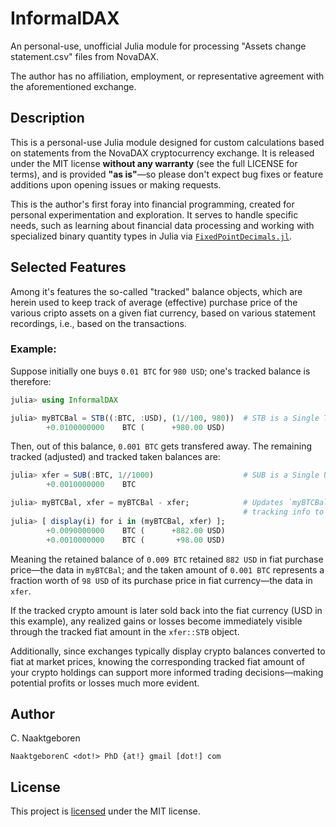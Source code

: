 # InformalDAX

An personal-use, unofficial Julia module for processing "Assets change statement.csv" files from
NovaDAX.

The author has no affiliation, employment, or representative agreement with the aforementioned
exchange.

## Description

This is a personal-use Julia module designed for custom calculations based on statements from
the NovaDAX cryptocurrency exchange. It is released under the MIT license **without any
warranty** (see the full LICENSE for terms), and is provided **"as is"**—so please don't expect
bug fixes or feature additions upon opening issues or making requests.

This is the author's first foray into financial programming, created for personal
experimentation and exploration. It serves to handle specific needs, such as learning about
financial data processing and working with specialized binary quantity types in Julia via
[`FixedPointDecimals.jl`](https://github.com/JuliaMath/FixedPointDecimals.jl).

## Selected Features

Among it's features the so-called "tracked" balance objects, which are herein used to keep track
of average (effective) purchase price of the various cripto assets on a given fiat currency,
based on various statement recordings, i.e., based on the transactions.

### Example:

Suppose initially one buys `0.01 BTC` for `980 USD`; one's tracked balance is therefore:

```julia
julia> using InformalDAX

julia> myBTCBal = STB((:BTC, :USD), (1//100, 980))  # STB is a Single Tracked Balance object
        +0.0100000000    BTC (      +980.00 USD)
```

Then, out of this balance, `0.001 BTC` gets transfered away. The remaining tracked (adjusted)
and tracked taken balances are:

```julia
julia> xfer = SUB(:BTC, 1//1000)                    # SUB is a Single Untracked Balance object
        +0.0010000000    BTC

julia> myBTCBal, xfer = myBTCBal - xfer;            # Updates `myBTCBal` and adds
                                                    # tracking info to `xfer`
julia> [ display(i) for i in (myBTCBal, xfer) ];
        +0.0090000000    BTC (      +882.00 USD)
        +0.0010000000    BTC (       +98.00 USD)
```

Meaning the retained balance of `0.009 BTC` retained `882 USD` in fiat purchase price—the data
in `myBTCBal`; and the taken amount of `0.001 BTC` represents a fraction worth of `98 USD` of
its purchase price in fiat currency—the data in `xfer`.

If the tracked crypto amount is later sold back into the fiat currency (USD in this example),
any realized gains or losses become immediately visible through the tracked fiat amount in the
`xfer::STB` object.

Additionally, since exchanges typically display crypto balances converted to fiat at market
prices, knowing the corresponding tracked fiat amount of your crypto holdings can support more
informed trading decisions—making potential profits or losses much more evident.

## Author

C. Naaktgeboren

`NaaktgeborenC <dot!> PhD {at!} gmail [dot!] com`

## License

This project is [licensed](https://github.com/cnaak/InformalDAX.jl/blob/main/LICENSE)
under the MIT license.


